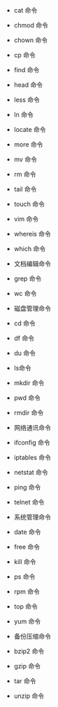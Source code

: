 - cat 命令
- chmod 命令
- chown 命令
- cp 命令
- find 命令
- head 命令
- less 命令
- ln 命令
- locate 命令
- more 命令
- mv 命令
- rm 命令
- tail 命令
- touch 命令
- vim 命令
- whereis 命令
- which 命令



- 文档编辑命令
- grep 命令
- wc 命令
- 磁盘管理命令
- cd 命令
- df 命令
- du 命令
- ls命令
- mkdir 命令
- pwd 命令
- rmdir 命令
- 网络通讯命令
- ifconfig 命令
- iptables 命令
- netstat 命令
- ping 命令
- telnet 命令
- 系统管理命令
- date 命令
- free 命令
- kill 命令
- ps 命令
- rpm 命令
- top 命令
- yum 命令
- 备份压缩命令
- bzip2 命令
- gzip 命令
- tar 命令
- unzip 命令
